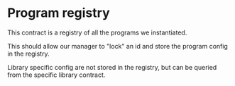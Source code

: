 # Program registry

This contract is a registry of all the programs we instantiated.

This should allow our manager to "lock" an id and store the program config in the registry.

Library specific config are not stored in the registry, but can be queried from the specific library contract.
